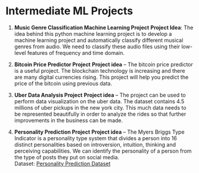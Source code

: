 # Intermediate ML Projects

1. **Music Genre Classification Machine Learning Project**
**Project Idea**: The idea behind this python machine learning project is to develop a machine learning project and automatically classify different musical genres from audio. 
We need to classify these audio files using their low-level features of frequency and time domain.

2. **Bitcoin Price Predictor Project**
**Project idea** – The bitcoin price predictor is a useful project. The blockchain technology is increasing and there are many digital currencies rising. 
This project will help you predict the price of the bitcoin using previous data.

3. **Uber Data Analysis Project**
**Project idea** – The project can be used to perform data visualization on the uber data. The dataset contains 4.5 millions of uber pickups in the new york city. 
This much data needs to be represented beautifully in order to analyze the rides so that further improvements in the business can be made.

4. **Personality Prediction Project**
**Project idea** – The Myers Briggs Type Indicator is a personality type system that divides a person into 16 distinct personalities based on introversion, intuition, 
thinking and perceiving capabilities. We can identify the personality of a person from the type of posts they put on social media.<br>
Dataset: <a href = "https://www.kaggle.com/datasnaek/mbti-type">Personality Prediction Dataset</a>
